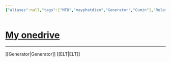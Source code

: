 ```yaml
---
{"aliases":null,"tags":["MFD","mayphatdien","Generator","Cumin"],"Related":["ELT"],"date":"2023-12-26","URL":null,"Author":null,"dg-publish":true,"permalink":"/Electric Engineer/ELT/Tài liệu Máy phát điện Cummins/","dgPassFrontmatter":true,"noteIcon":"2","created":"2024-02-29T09:58:48.929+07:00","updated":"2023-12-26T16:38:32.000+07:00"}
---
```




# [My onedrive ](https://onedrive.live.com/?id=5789757131C7DAFA%21107255&cid=5789757131C7DAFA)




---
[[Generator\|Generator]] [[ELT\|ELT]] 